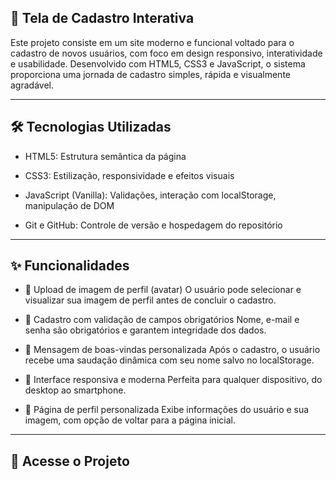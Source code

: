 ## 🌟 Tela de Cadastro Interativa
Este projeto consiste em um site moderno e funcional voltado para o cadastro de novos usuários, com foco em design responsivo, interatividade e usabilidade. Desenvolvido com HTML5, CSS3 e JavaScript, o sistema proporciona uma jornada de cadastro simples, rápida e visualmente agradável.

---

## 🛠 Tecnologias Utilizadas

* HTML5: Estrutura semântica da página

* CSS3: Estilização, responsividade e efeitos visuais

* JavaScript (Vanilla): Validações, interação com localStorage, manipulação de DOM

* Git e GitHub: Controle de versão e hospedagem do repositório

---

## ✨ Funcionalidades

* 📸 Upload de imagem de perfil (avatar)
O usuário pode selecionar e visualizar sua imagem de perfil antes de concluir o cadastro.

* 📝 Cadastro com validação de campos obrigatórios
Nome, e-mail e senha são obrigatórios e garantem integridade dos dados.

* 🎉 Mensagem de boas-vindas personalizada
Após o cadastro, o usuário recebe uma saudação dinâmica com seu nome salvo no localStorage.

* 📱 Interface responsiva e moderna
Perfeita para qualquer dispositivo, do desktop ao smartphone.

* 👤 Página de perfil personalizada
Exibe informações do usuário e sua imagem, com opção de voltar para a página inicial.


---

## 🔗 Acesse o Projeto

